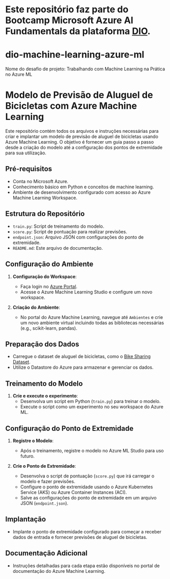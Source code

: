 # Este repositório faz parte do Bootcamp Microsoft Azure AI Fundamentals da plataforma [DIO](https://dio.me). 
   
# dio-machine-learning-azure-ml
Nome do desafio de projeto: Trabalhando com Machine Learning na Prática no Azure ML

# Modelo de Previsão de Aluguel de Bicicletas com Azure Machine Learning

Este repositório contém todos os arquivos e instruções necessárias para criar e implantar um modelo de previsão de aluguel de bicicletas usando Azure Machine Learning. O objetivo é fornecer um guia passo a passo desde a criação do modelo até a configuração dos pontos de extremidade para sua utilização.

## Pré-requisitos

- Conta no Microsoft Azure.
- Conhecimento básico em Python e conceitos de machine learning.
- Ambiente de desenvolvimento configurado com acesso ao Azure Machine Learning Workspace.

## Estrutura do Repositório

- `train.py`: Script de treinamento do modelo.
- `score.py`: Script de pontuação para realizar previsões.
- `endpoint.json`: Arquivo JSON com configurações do ponto de extremidade.
- `README.md`: Este arquivo de documentação.

## Configuração do Ambiente

1. **Configuração do Workspace**:
   - Faça login no [Azure Portal](https://portal.azure.com).
   - Acesse o Azure Machine Learning Studio e configure um novo workspace.

2. **Criação do Ambiente**:
   - No portal do Azure Machine Learning, navegue até `Ambientes` e crie um novo ambiente virtual incluindo todas as bibliotecas necessárias (e.g., scikit-learn, pandas).

## Preparação dos Dados

- Carregue o dataset de aluguel de bicicletas, como o [Bike Sharing Dataset](https://archive.ics.uci.edu/ml/datasets/Bike+Sharing+Dataset).
- Utilize o Datastore do Azure para armazenar e gerenciar os dados.

## Treinamento do Modelo

1. **Crie e execute o experimento**:
   - Desenvolva um script em Python (`train.py`) para treinar o modelo.
   - Execute o script como um experimento no seu workspace do Azure ML.

## Configuração do Ponto de Extremidade

1. **Registre o Modelo**:
   - Após o treinamento, registre o modelo no Azure ML Studio para uso futuro.

2. **Crie o Ponto de Extremidade**:
   - Desenvolva o script de pontuação (`score.py`) que irá carregar o modelo e fazer previsões.
   - Configure o ponto de extremidade usando o Azure Kubernetes Service (AKS) ou Azure Container Instances (ACI).
   - Salve as configurações do ponto de extremidade em um arquivo JSON (`endpoint.json`).

## Implantação

- Implante o ponto de extremidade configurado para começar a receber dados de entrada e fornecer previsões de aluguel de bicicletas.

## Documentação Adicional

- Instruções detalhadas para cada etapa estão disponíveis no portal de documentação do Azure Machine Learning.

